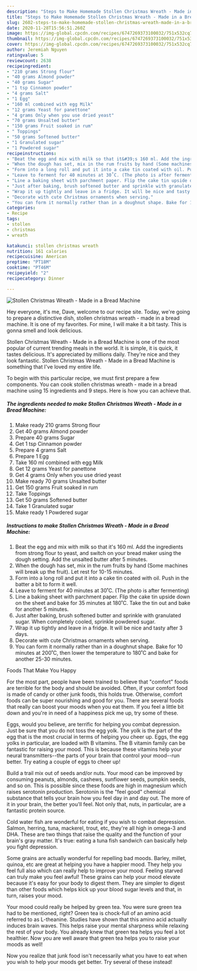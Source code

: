 ```yaml
---
description: "Steps to Make Homemade Stollen Christmas Wreath - Made in a Bread Machine"
title: "Steps to Make Homemade Stollen Christmas Wreath - Made in a Bread Machine"
slug: 2602-steps-to-make-homemade-stollen-christmas-wreath-made-in-a-bread-machine
date: 2020-11-28T15:56:51.260Z
image: https://img-global.cpcdn.com/recipes/6747269373100032/751x532cq70/stollen-christmas-wreath-made-in-a-bread-machine-recipe-main-photo.jpg
thumbnail: https://img-global.cpcdn.com/recipes/6747269373100032/751x532cq70/stollen-christmas-wreath-made-in-a-bread-machine-recipe-main-photo.jpg
cover: https://img-global.cpcdn.com/recipes/6747269373100032/751x532cq70/stollen-christmas-wreath-made-in-a-bread-machine-recipe-main-photo.jpg
author: Jeremiah Nguyen
ratingvalue: 5
reviewcount: 2638
recipeingredient:
- "210 grams Strong flour"
- "40 grams Almond powder"
- "40 grams Sugar"
- "1 tsp Cinnamon powder"
- "4 grams Salt"
- "1 Egg"
- "160 ml combined with egg Milk"
- "12 grams Yeast for panettone"
- "4 grams Only when you use dried yeast"
- "70 grams Unsalted butter"
- "150 grams Fruit soaked in rum"
- " Toppings"
- "50 grams Softened butter"
- "1 Granulated sugar"
- "1 Powdered sugar"
recipeinstructions:
- "Beat the egg and mix with milk so that it&#39;s 160 ml. Add the ingredients from strong flour to yeast, and switch on your bread maker using the dough setting. Add the unsalted butter after 5 minutes."
- "When the dough has set, mix in the rum fruits by hand (Some machines will break up the fruit). Let rest for 10-15 minutes."
- "Form into a long roll and put it into a cake tin coated with oil. Push in the batter a bit to form it well."
- "Leave to ferment for 40 minutes at 30˚C. (The photo is after fermenting)"
- "Line a baking sheet with parchment paper. Flip the cake tin upside down on the sheet and bake for 35 minutes at 180˚C. Take the tin out and bake for another 5 minutes."
- "Just after baking, brush softened butter and sprinkle with granulated sugar. When completely cooled, sprinkle powdered sugar."
- "Wrap it up tightly and leave in a fridge. It will be nice and tasty after 3 days."
- "Decorate with cute Christmas ornaments when serving."
- "You can form it normally rather than in a doughnut shape. Bake for 10 minutes at 200˚C, then lower the temperature to 180˚C and bake for another 25-30 minutes."
categories:
- Recipe
tags:
- stollen
- christmas
- wreath

katakunci: stollen christmas wreath 
nutrition: 161 calories
recipecuisine: American
preptime: "PT18M"
cooktime: "PT46M"
recipeyield: "2"
recipecategory: Dinner

---
```



![Stollen Christmas Wreath - Made in a Bread Machine](https://img-global.cpcdn.com/recipes/6747269373100032/751x532cq70/stollen-christmas-wreath-made-in-a-bread-machine-recipe-main-photo.jpg)

Hey everyone, it's me, Dave, welcome to our recipe site. Today, we're going to prepare a distinctive dish, stollen christmas wreath - made in a bread machine. It is one of my favorites. For mine, I will make it a bit tasty. This is gonna smell and look delicious.



Stollen Christmas Wreath - Made in a Bread Machine is one of the most popular of current trending meals in the world. It is simple, it is quick, it tastes delicious. It's appreciated by millions daily. They're nice and they look fantastic. Stollen Christmas Wreath - Made in a Bread Machine is something that I've loved my entire life.


To begin with this particular recipe, we must first prepare a few components. You can cook stollen christmas wreath - made in a bread machine using 15 ingredients and 9 steps. Here is how you can achieve that.

<!--inarticleads1-->

##### The ingredients needed to make Stollen Christmas Wreath - Made in a Bread Machine:

1. Make ready 210 grams Strong flour
1. Get 40 grams Almond powder
1. Prepare 40 grams Sugar
1. Get 1 tsp Cinnamon powder
1. Prepare 4 grams Salt
1. Prepare 1 Egg
1. Take 160 ml combined with egg Milk
1. Get 12 grams Yeast for panettone
1. Get 4 grams Only when you use dried yeast
1. Make ready 70 grams Unsalted butter
1. Get 150 grams Fruit soaked in rum
1. Take  Toppings
1. Get 50 grams Softened butter
1. Take 1 Granulated sugar
1. Make ready 1 Powdered sugar




<!--inarticleads2-->

##### Instructions to make Stollen Christmas Wreath - Made in a Bread Machine:

1. Beat the egg and mix with milk so that it&#39;s 160 ml. Add the ingredients from strong flour to yeast, and switch on your bread maker using the dough setting. Add the unsalted butter after 5 minutes.
1. When the dough has set, mix in the rum fruits by hand (Some machines will break up the fruit). Let rest for 10-15 minutes.
1. Form into a long roll and put it into a cake tin coated with oil. Push in the batter a bit to form it well.
1. Leave to ferment for 40 minutes at 30˚C. (The photo is after fermenting)
1. Line a baking sheet with parchment paper. Flip the cake tin upside down on the sheet and bake for 35 minutes at 180˚C. Take the tin out and bake for another 5 minutes.
1. Just after baking, brush softened butter and sprinkle with granulated sugar. When completely cooled, sprinkle powdered sugar.
1. Wrap it up tightly and leave in a fridge. It will be nice and tasty after 3 days.
1. Decorate with cute Christmas ornaments when serving.
1. You can form it normally rather than in a doughnut shape. Bake for 10 minutes at 200˚C, then lower the temperature to 180˚C and bake for another 25-30 minutes.




Foods That Make You Happy


For the most part, people have been trained to believe that "comfort" foods are terrible for the body and should be avoided. Often, if your comfort food is made of candy or other junk foods, this holds true. Otherwise, comfort foods can be super nourishing and good for you. There are several foods that really can boost your moods when you eat them. If you feel a little bit down and you're in need of a happiness pick me up, try some of these.

Eggs, would you believe, are terrific for helping you combat depression. Just be sure that you do not toss the egg yolk. The yolk is the part of the egg that is the most crucial in terms of helping you cheer up. Eggs, the egg yolks in particular, are loaded with B vitamins. The B vitamin family can be fantastic for raising your mood. This is because these vitamins help your neural transmitters--the parts of your brain that control your mood--run better. Try eating a couple of eggs to cheer up!

Build a trail mix out of seeds and/or nuts. Your mood can be improved by consuming peanuts, almonds, cashews, sunflower seeds, pumpkin seeds, and so on. This is possible since these foods are high in magnesium which raises serotonin production. Serotonin is the "feel good" chemical substance that tells your brain how you feel day in and day out. The more of it in your brain, the better you'll feel. Not only that, nuts, in particular, are a fantastic protein source.

Cold water fish are wonderful for eating if you wish to combat depression. Salmon, herring, tuna, mackerel, trout, etc, they're all high in omega-3 and DHA. These are two things that raise the quality and the function of your brain's gray matter. It's true: eating a tuna fish sandwich can basically help you fight depression. 

Some grains are actually wonderful for repelling bad moods. Barley, millet, quinoa, etc are great at helping you have a happier mood. They help you feel full also which can really help to improve your mood. Feeling starved can truly make you feel awful! These grains can help your mood elevate because it's easy for your body to digest them. They are simpler to digest than other foods which helps kick up your blood sugar levels and that, in turn, raises your mood.

Your mood could really be helped by green tea. You were sure green tea had to be mentioned, right? Green tea is chock-full of an amino acid referred to as L-theanine. Studies have shown that this amino acid actually induces brain waves. This helps raise your mental sharpness while relaxing the rest of your body. You already knew that green tea helps you feel a lot healthier. Now you are well aware that green tea helps you to raise your moods as well!

Now you realize that junk food isn't necessarily what you have to eat when you wish to help your moods get better. Try several of these instead!

